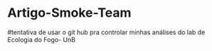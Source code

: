 # Artigo-Smoke-Team
#tentativa de usar o git hub pra controlar minhas análises do lab de Ecologia do Fogo- UnB
